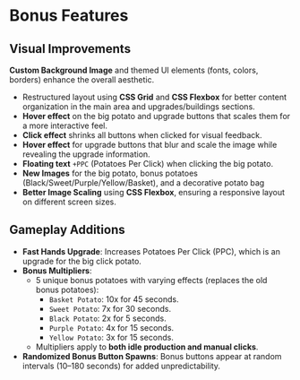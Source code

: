 # Bonus Features  

## Visual Improvements  

**Custom Background Image** and themed UI elements (fonts, colors, borders) enhance the overall aesthetic.  
- Restructured layout using **CSS Grid** and **CSS Flexbox** for better content organization in the main area and upgrades/buildings sections.  
- **Hover effect** on the big potato and upgrade buttons that scales them for a more interactive feel.  
- **Click effect** shrinks all buttons when clicked for visual feedback.  
- **Hover effect** for upgrade buttons that blur and scale the image while revealing the upgrade information.  
- **Floating text** `+PPC` (Potatoes Per Click) when clicking the big potato.  
- **New Images** for the big potato, bonus potatoes (Black/Sweet/Purple/Yellow/Basket), and a decorative potato bag
- **Better Image Scaling** using **CSS Flexbox**, ensuring a responsive layout on different screen sizes.

## Gameplay Additions  

- **Fast Hands Upgrade**: Increases Potatoes Per Click (PPC), which is an upgrade for the big click potato.  
- **Bonus Multipliers**:  
  - 5 unique bonus potatoes with varying effects (replaces the old bonus potatoes):
    - `Basket Potato`: 10x for 45 seconds.  
    - `Sweet Potato`: 7x for 30 seconds.  
    - `Black Potato`: 2x for 5 seconds.  
    - `Purple Potato`: 4x for 15 seconds.  
    - `Yellow Potato`: 3x for 15 seconds.  
  - Multipliers apply to **both idle production and manual clicks**.  
- **Randomized Bonus Button Spawns**: Bonus buttons appear at random intervals (10–180 seconds) for added unpredictability.

